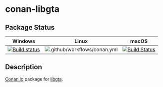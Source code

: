 # conan-libgta

## Package Status

| Windows | Linux | macOS |
|:-------:|:-----:|:-----:|
|[![Build status](https://ci.appveyor.com/api/projects/status/hrly9xabwy0qq8po/branch/testing%2F1.2.1?svg=true)](https://ci.appveyor.com/project/SpaceIm/conan-libgta)|![.github/workflows/conan.yml](https://github.com/SpaceIm/conan-libgta/workflows/.github/workflows/conan.yml/badge.svg?branch=testing%2F1.2.1)|[![Build Status](https://travis-ci.com/SpaceIm/conan-libgta.svg?branch=testing%2F1.2.1)](https://travis-ci.com/SpaceIm/conan-libgta)|

## Description

[Conan.io](https://conan.io) package for [libgta](https://marlam.de/gta).
